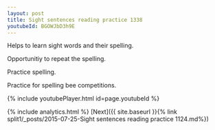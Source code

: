 ```yaml
---
layout: post
title: Sight sentences reading practice 1338
youtubeId: BGOWJbD3h9E
---
```

 
 
Helps to learn sight words and their spelling.

Opportunitiy to repeat the spelling. 

Practice spelling. 
 
Practice for spelling bee competitions. 
 
{% include youtubePlayer.html id=page.youtubeId %}
 
 
{% include analytics.html %} 
[Next]({{ site.baseurl }}{% link  split1/_posts/2015-07-25-Sight sentences reading practice 1124.md%})
 

